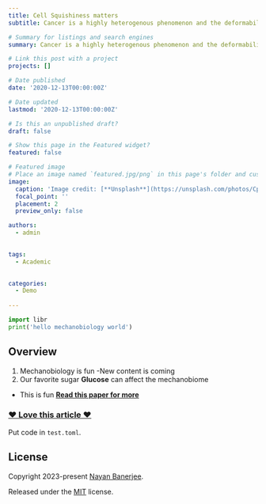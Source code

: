 ```yaml
---
title: Cell Squishiness matters
subtitle: Cancer is a highly heterogenous phenomenon and the deformability of cells governs the migrating aka metastatic ability of cells.

# Summary for listings and search engines
summary: Cancer is a highly heterogenous phenomenon and the deformability of cells governs the migrating aka metastatic ability of cells.

# Link this post with a project
projects: []

# Date published
date: '2020-12-13T00:00:00Z'

# Date updated
lastmod: '2020-12-13T00:00:00Z'

# Is this an unpublished draft?
draft: false

# Show this page in the Featured widget?
featured: false

# Featured image
# Place an image named `featured.jpg/png` in this page's folder and customize its options here.
image:
  caption: 'Image credit: [**Unsplash**](https://unsplash.com/photos/CpkOjOcXdUY)'
  focal_point: ''
  placement: 2
  preview_only: false

authors:
  - admin
  

tags:
  - Academic
  

categories:
  - Demo
  
---
```


```python
import libr
print('hello mechanobiology world')
```

## Overview

1. Mechanobiology is fun -New content is coming
2. Our favorite sugar **Glucose** can affect the mechanobiome
- This is fun
[**Read this paper for more**](https://www.ncbi.nlm.nih.gov/pmc/articles/PMC2943884//)
### [❤️ Love this article ❤️](https://www.ncbi.nlm.nih.gov/pmc/articles/PMC2943884/)
Put code in `test.toml`.

## License

Copyright 2023-present [Nayan Banerjee](https://nayanbnr.github.io).

Released under the [MIT](https://github.com/HugoBlox/hugo-blox-builder/blob/master/LICENSE.md) license.

